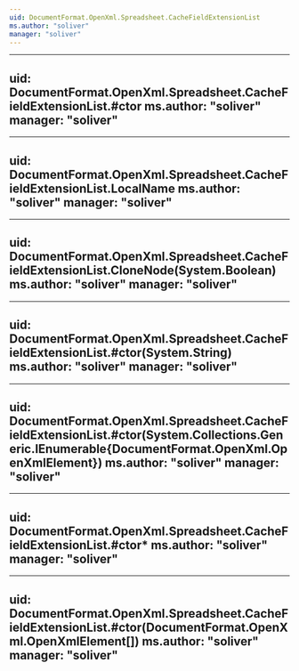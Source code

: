 ```yaml
---
uid: DocumentFormat.OpenXml.Spreadsheet.CacheFieldExtensionList
ms.author: "soliver"
manager: "soliver"
---
```


---
uid: DocumentFormat.OpenXml.Spreadsheet.CacheFieldExtensionList.#ctor
ms.author: "soliver"
manager: "soliver"
---

---
uid: DocumentFormat.OpenXml.Spreadsheet.CacheFieldExtensionList.LocalName
ms.author: "soliver"
manager: "soliver"
---

---
uid: DocumentFormat.OpenXml.Spreadsheet.CacheFieldExtensionList.CloneNode(System.Boolean)
ms.author: "soliver"
manager: "soliver"
---

---
uid: DocumentFormat.OpenXml.Spreadsheet.CacheFieldExtensionList.#ctor(System.String)
ms.author: "soliver"
manager: "soliver"
---

---
uid: DocumentFormat.OpenXml.Spreadsheet.CacheFieldExtensionList.#ctor(System.Collections.Generic.IEnumerable{DocumentFormat.OpenXml.OpenXmlElement})
ms.author: "soliver"
manager: "soliver"
---

---
uid: DocumentFormat.OpenXml.Spreadsheet.CacheFieldExtensionList.#ctor*
ms.author: "soliver"
manager: "soliver"
---

---
uid: DocumentFormat.OpenXml.Spreadsheet.CacheFieldExtensionList.#ctor(DocumentFormat.OpenXml.OpenXmlElement[])
ms.author: "soliver"
manager: "soliver"
---
